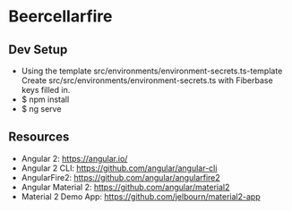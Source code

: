 # Beercellarfire

## Dev Setup

- Using the template src/environments/environment-secrets.ts-template Create src/src/environments/environment-secrets.ts with Fiberbase keys filled in.
- $ npm install
- $ ng serve

## Resources

- Angular 2: https://angular.io/
- Angular 2 CLI: https://github.com/angular/angular-cli
- AngularFire2: https://github.com/angular/angularfire2
- Angular Material 2: https://github.com/angular/material2
- Material 2 Demo App: https://github.com/jelbourn/material2-app
